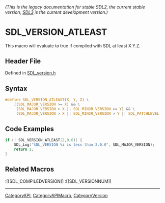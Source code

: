 ###### (This is the legacy documentation for stable SDL2, the current stable version; [SDL3](https://wiki.libsdl.org/SDL3/) is the current development version.)
# SDL_VERSION_ATLEAST

This macro will evaluate to true if compiled with SDL at least X.Y.Z.

## Header File

Defined in [SDL_version.h](https://github.com/libsdl-org/SDL/blob/SDL2/include/SDL_version.h)

## Syntax

```c
#define SDL_VERSION_ATLEAST(X, Y, Z) \
    ((SDL_MAJOR_VERSION >= X) && \
     (SDL_MAJOR_VERSION > X || SDL_MINOR_VERSION >= Y) && \
     (SDL_MAJOR_VERSION > X || SDL_MINOR_VERSION > Y || SDL_PATCHLEVEL >= Z))
```

## Code Examples

```c++
if (! SDL_VERSION_ATLEAST(2,0,0)) {
    SDL_Log("SDL_VERSION %i is less than 2.0.0", SDL_MAJOR_VERSION);
    return 1;
}
```

## Related Macros

:[[SDL_COMPILEDVERSION]]
:[[SDL_VERSIONNUM]]

----
[CategoryAPI](CategoryAPI), [CategoryAPIMacro](CategoryAPIMacro), [CategoryVersion](CategoryVersion)


